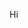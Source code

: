 Hi

<!---
stableclub/stableclub is a ✨ special ✨ repository because its `README.md` (this file) appears on your GitHub profile.
You can click the Preview link to take a look at your changes.
--->
